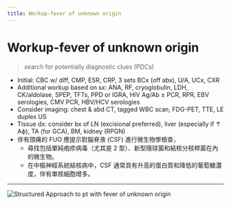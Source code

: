 ```yaml
---
title: Workup-fever of unknown origin
---
```

# Workup-fever of unknown origin

> search for potentially diagnostic clues (PDCs)

* Initial: CBC w/ diff, CMP, ESR, CRP, 3 sets BCx (off abx), U/A, UCx, CXR
* Additional workup based on sx: ANA, RF, cryoglobulin, LDH, CK/aldolase, SPEP, TFTs, PPD or IGRA, HIV Ag/Ab ± PCR, RPR, EBV serologies, CMV PCR, HBV/HCV serologies
* Consider imaging: chest & abd CT, tagged WBC scan, FDG-PET, TTE, LE duplex US
* Tissue dx: consider bx of LN (excisional preferred), liver (especially if ↑ Aϕ), TA (for GCA), BM, kidney (RPGN)
* 伴有頭痛的 FUO 應提示對腦脊液 (CSF) 進行微生物學檢查，
	* 尋找包括單純疱疹病毒（尤其是 2 型）、新型隱球菌和結核分枝桿菌在內的微生物。
	* 在中樞神經系統結核病中，CSF 通常具有升高的蛋白質和降低的葡萄糖濃度，伴有單核細胞增多。

---

![Structured Approach to pt with fever of unknown origin](https://i.imgur.com/Yd1iwYf.png)
